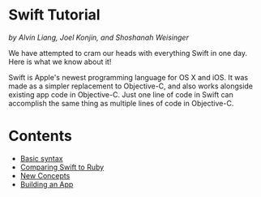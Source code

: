 # Swift Tutorial
*by Alvin Liang, Joel Konjin, and Shoshanah Weisinger*

We have attempted to cram our heads with everything Swift in one day. Here is what we know about it!

Swift is Apple's newest programming language for OS X and iOS. It was made as a simpler replacement to Objective-C, and also works alongside existing app code in Objective-C. Just one line of code in Swift can accomplish the same thing as multiple lines of code in Objective-C.

# Contents
* [Basic syntax](./Basics.md)
* [Comparing Swift to Ruby](./RubyCompare.md)
* [New Concepts](./NewConcepts.md)
* [Building an App](./BuildApp.md)
